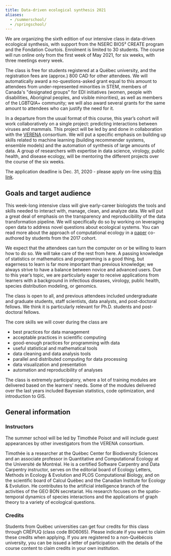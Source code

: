 ```yaml
---
title: Data-driven ecological synthesis 2021
aliases:
  - /summerschool/
  - /springschool/
---
```


We are organizing the sixth edition of our intensive class in data-driven
ecological synthesis, with support from the NSERC BIOS² CREATE program and
the Fondation Courtois. Enrolment is limited to 30 students. The course will
run online only from the first week of May 2021, for six weeks, with three
meetings every week.

The class is free for students registered at a Québec university, and
the registration fees are (approx.) 800 CAD for other attendees. We will
automatically award a no-questions-asked grant equal to this amount to
attendees from under-represented minorities in STEM, members of Canada's
"designated groups" for EDI initiatives (women, people with disabilities,
Aboriginal peoples, and visible minorities), as well as members of the LGBTQIA+
community; we will also award several grants for the same amount to attendees
who can justify the need for it.

In a departure from the usual format of this course, this year’s cohort will
work collaboratively on a single project: predicting interactions between
viruses and mammals. This project will be led by and done in collaboration
with the [VERENA] consortium. We will put a specific emphasis on building up
skills related to machine learning (building recommender systems, ensemble
models) and the automation of synthesis of large amounts of data. A group
of researchers with expertise in data science, virology, public health, and
disease ecology, will be mentoring the different projects over the course
of the six weeks.

[VERENA]: https://www.viralemergence.org/

The application deadline is Dec. 31, 2020 - please apply on-line using
[this link](https://forms.gle/j1XVAtUkLwAc467e9).

## Goals and target audience

This week-long intensive class will give early-career biologists the tools and
skills needed to interact with, manage, clean, and analyze data. We will put
a great deal of emphasis on the transparency and reproducibility of the data
transformation pipeline. We will specifically do so by working on leveraging
open data to address novel questions about ecological systems. You can read
more about the approach of computational ecology in a [paper] co-authored
by students from the 2017 cohort.

[paper]: https://ojs.library.queensu.ca/index.php/IEE/article/view/13252

We expect that the attendees can turn the computer on or be willing to
learn how to do so. We will take care of the rest from here. A passing
knowledge of statistics or mathematics and programming is a good thing,
but eagerness to learn is far more important than previous knowledge; we
always strive to have a balance between novice and advanced users. Due to
this year’s topic, we are particularly eager to receive applications from
learners with a background in infectious diseases, virology, public health,
species distribution modeling, or genomics.

The class is open to all, and previous attendees included undergraduate
and graduate students, staff scientists, data analysts, and post-doctoral
fellows. We think it is particularly relevant for Ph.D. students and
post-doctoral fellows.

The core skills we will cover during the class are

- best practices for data management
- acceptable practices in scientific computing
- good-enough practices for programming with data
- useful statistical and mathematical tools
- data cleaning and data analysis tools
- parallel and distributed computing for data processing
- data visualization and presentation
- automation and reproducibility of analyses

The class is extremely participatory, where a lot of training modules are
delivered based on the learners’ needs. Some of the modules delivered
over the last years included Bayesian statistics, code optimization, and
introduction to GIS.

## General information

### Instructors

The summer school will be led by Timothée Poisot and will include guest
appearances by other investigators from the VERENA consortium.

Timothée is a researcher at the Québec Center for Biodiversity Sciences
and an associate professor in Quantitative and Computational Ecology at the
Université de Montréal. He is a certified Software Carpentry and Data
Carpentry instructor, serves on the editorial board of Ecology Letters,
Methods in Ecology & Evolution and PLOS Computational Biology, and on
the scientific board of Calcul Québec and the Canadian Institute for
Ecology & Evolution. He contributes to the artificial intelligence branch
of the activities of the GEO BON secretariat. His research focuses on the
spatio-temporal dynamics of species interactions and the applications of
graph theory to a variety of ecological questions.

### Credits

Students from Québec universities can get four credits for this class
through CRÉPUQ (class code BIO6065). Please indicate if you want to claim
these credits when applying. If you are registered to a non-Québécois
university, you can be issued a letter of participation with the details of
the course content to claim credits in your own institution.
